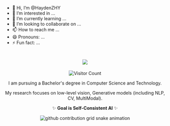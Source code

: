 - 👋 Hi, I’m @HaydenZHY
- 👀 I’m interested in ...
- 🌱 I’m currently learning ...
- 💞️ I’m looking to collaborate on ...
- 📫 How to reach me ...
- 😄 Pronouns: ...
- ⚡ Fun fact: ...

<h1 align="center">
  <a href="https://git.io/typing-svg">
    <img src="https://readme-typing-svg.herokuapp.com/?lines=Hello,+World!+👋;Welcome+Here,+My+Buddy....;Nice+to+meet+you!&center=true&size=30">
  </a>
</h1>
<!---
HaydenZHY/HaydenZHY is a ✨ special ✨ repository because its `README.md` (this file) appears on your GitHub profile.
You can click the Preview link to take a look at your changes.
--->


<div align="center">

![Visitor Count](https://profile-counter.glitch.me/HaydenZHY/count.svg)


I am pursuing a Bachelor's degree in Computer Science and Technology.

My research focuses on low-level vision, Generative models (including NLP, CV, MultiModal).

✨ **Goal is Self-Consistent AI** ✨

<!--
![Anurag's GitHub stats](https://github-readme-stats.vercel.app/api?username=HaydenZHY&show_icons=true&theme=merko)
-->

<picture>
  <source media="(prefers-color-scheme: dark)" srcset="https://raw.githubusercontent.com/HaydenZHY/HaydenZHY/output/github-contribution-grid-snake-dark.svg">
  <source media="(prefers-color-scheme: light)" srcset="https://raw.githubusercontent.com/HaydenZHY/HaydenZHY/output/github-contribution-grid-snake.svg">
  <img alt="github contribution grid snake animation" src="https://raw.githubusercontent.com/HaydenZHY/HaydenZHY/output/github-contribution-grid-snake.svg">
</picture>




</div>




